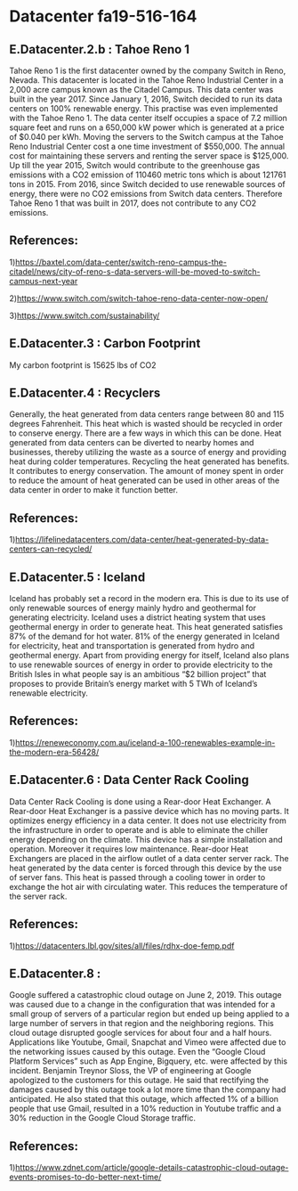 # Datacenter fa19-516-164

## E.Datacenter.2.b : Tahoe Reno 1

Tahoe Reno 1 is the first datacenter owned by the company Switch in Reno, Nevada. This datacenter is located in the Tahoe Reno Industrial Center in a 2,000 acre campus known as the Citadel Campus. This data center was built in the year 2017. Since January 1, 2016, Switch decided to run its data centers on 100% renewable energy. This practise was even implemented with the Tahoe Reno 1.
The data center itself occupies a space of 7.2 million square feet and runs on a 650,000 kW power which is generated at a price of $0.040 per kWh. Moving the servers to the Switch campus at the Tahoe Reno Industrial Center cost a one time investment of $550,000. The annual cost for maintaining these servers and renting the server space is $125,000. Up till the year 2015, Switch would contribute to the greenhouse gas emissions with a CO2 emission of 110460 metric tons which is about 121761 tons in 2015. From 2016, since Switch decided to use renewable sources of energy, there were no CO2 emissions from Switch data centers. Therefore Tahoe Reno 1 that was built in 2017, does not contribute to any CO2 emissions.

## References:
1)https://baxtel.com/data-center/switch-reno-campus-the-citadel/news/city-of-reno-s-data-servers-will-be-moved-to-switch-campus-next-year

2)https://www.switch.com/switch-tahoe-reno-data-center-now-open/

3)https://www.switch.com/sustainability/ 

## E.Datacenter.3 : Carbon Footprint

My carbon footprint is 15625 lbs of CO2 

## E.Datacenter.4 : Recyclers

Generally, the heat generated from data centers range between 80 and 115 degrees Fahrenheit. This heat which is wasted should be recycled in order to conserve energy. There are a few ways in which this can be done. Heat generated from data centers can be diverted to nearby homes and businesses, thereby utilizing the waste as a source of energy and providing heat during colder temperatures.
Recycling the heat generated has benefits. It contributes to energy conservation. The amount of money spent in order to reduce the amount of heat generated can be used in other areas of the data center in order to make it function better.

## References:
1)https://lifelinedatacenters.com/data-center/heat-generated-by-data-centers-can-recycled/

## E.Datacenter.5 : Iceland

Iceland has probably set a record in the modern era. This is due to its use of only renewable sources of energy mainly hydro and geothermal for generating electricity. Iceland uses a district heating system that uses geothermal energy in order to generate heat. This heat generated satisfies 87% of the demand for hot water. 81% of the energy generated in Iceland for electricity, heat and transportation is generated from hydro and geothermal energy.
Apart from providing energy for itself, Iceland also plans to use renewable sources of energy in order to provide electricity to the British Isles in what people say is an ambitious “$2 billion project” that proposes to provide Britain’s energy market with 5 TWh of Iceland’s renewable electricity.

## References:
1)https://reneweconomy.com.au/iceland-a-100-renewables-example-in-the-modern-era-56428/ 

## E.Datacenter.6 : Data Center Rack Cooling

Data Center Rack Cooling is done using a Rear-door Heat Exchanger. A Rear-door Heat Exchanger is a passive device which has no moving parts. It optimizes energy efficiency in a data center. It does not use electricity from the infrastructure in order to operate and is able to eliminate the chiller energy depending on the climate. This device has a simple installation and operation. Moreover it requires low maintenance. Rear-door Heat Exchangers are placed in the airflow outlet of a data center server rack. The heat generated by the data center is forced through this device by the use of server fans. This heat is passed through a cooling tower in order to exchange the hot air with circulating water. This reduces the temperature of the server rack.

## References:
1)https://datacenters.lbl.gov/sites/all/files/rdhx-doe-femp.pdf 

## E.Datacenter.8 : 

Google suffered a catastrophic cloud outage on June 2, 2019. This outage was caused due to a change in the configuration that was intended for a small group of servers of a particular region but ended up being applied to a large number of servers in that region and the neighboring regions. This cloud outage disrupted google services for about four and a half hours. Applications like Youtube, Gmail, Snapchat and Vimeo were affected due to the networking issues caused by this outage. Even the “Google Cloud Platform Services” such as App Engine, Bigquery, etc. were affected by this incident.
Benjamin Treynor Sloss, the VP of engineering at Google apologized to the customers for this outage. He said that rectifying the damages caused by this outage took a lot more time than the company had anticipated. He also stated that this outage, which affected 1% of a billion people that use Gmail, resulted in a 10% reduction in Youtube traffic and a 30% reduction in the Google Cloud Storage traffic. 

## References:
1)https://www.zdnet.com/article/google-details-catastrophic-cloud-outage-events-promises-to-do-better-next-time/ 